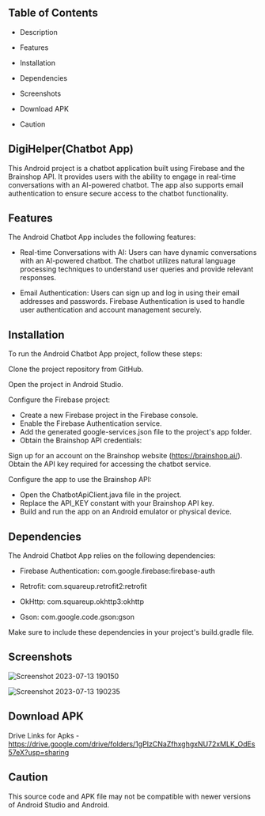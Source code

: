 
## Table of Contents

- Description

- Features

- Installation

- Dependencies

- Screenshots

- Download APK

- Caution
## DigiHelper(Chatbot App)

This Android project is a chatbot application built using Firebase and the Brainshop API. It provides users with the ability to engage in real-time conversations with an AI-powered chatbot. The app also supports email authentication to ensure secure access to the chatbot functionality.


## Features

The Android Chatbot App includes the following features:

- Real-time Conversations with AI: Users can have dynamic conversations with an AI-powered chatbot. The chatbot utilizes natural language processing techniques to understand user queries and provide relevant responses.

- Email Authentication: Users can sign up and log in using their email addresses and passwords. Firebase Authentication is used to handle user authentication and account management securely.


## Installation

To run the Android Chatbot App project, follow these steps:

Clone the project repository from GitHub.

Open the project in Android Studio.

Configure the Firebase project:

- Create a new Firebase project in the Firebase console.
- Enable the Firebase Authentication service.
- Add the generated google-services.json file to the project's app folder.
- Obtain the Brainshop API credentials:

Sign up for an account on the Brainshop website (https://brainshop.ai/).
Obtain the API key required for accessing the chatbot service.

Configure the app to use the Brainshop API:

- Open the ChatbotApiClient.java file in the project.
- Replace the API_KEY constant with your Brainshop API key.
- Build and run the app on an Android emulator or physical device.

## Dependencies

The Android Chatbot App relies on the following dependencies:

- Firebase Authentication: com.google.firebase:firebase-auth

- Retrofit: com.squareup.retrofit2:retrofit

- OkHttp: com.squareup.okhttp3:okhttp

- Gson: com.google.code.gson:gson

Make sure to include these dependencies in your project's build.gradle file.
    
## Screenshots


![Screenshot 2023-07-13 190150](https://github.com/sudhanshu3430/ChatBot/assets/127764778/5b0d66b9-8829-4428-be78-1284ba938aaf)



![Screenshot 2023-07-13 190235](https://github.com/sudhanshu3430/ChatBot/assets/127764778/57ad312e-8940-429f-90ee-6feb1b5ef488)


## Download APK

Drive Links for Apks - https://drive.google.com/drive/folders/1gPIzCNaZfhxghgxNU72xMLK_OdEs57eX?usp=sharing
## Caution

This source code and APK file may not be compatible with newer versions of Android Studio and Android.
